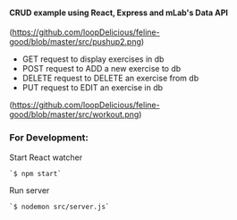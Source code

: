 #### CRUD example using React, Express and mLab's Data API

(https://github.com/loopDelicious/feline-good/blob/master/src/pushup2.png)

* GET request to display exercises in db
* POST request to ADD a new exercise to db
* DELETE request to DELETE an exercise from db
* PUT request to EDIT an exercise in db

(https://github.com/loopDelicious/feline-good/blob/master/src/workout.png)

### For Development:

Start React watcher

    `$ npm start`
    
Run server

    `$ nodemon src/server.js`
    
